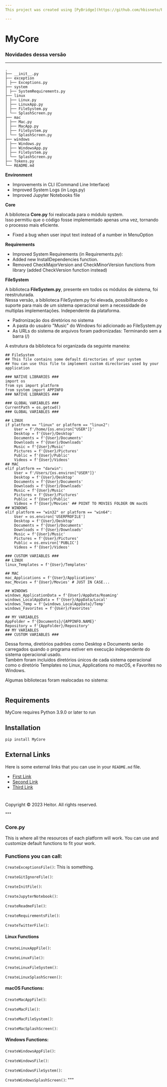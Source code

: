 ```yaml
---
This project was created using [PyBridge](https://github.com/hbisneto/PyBridge)

---
```


# MyCore

### Novidades dessa versão
---

```
.
├── __init__.py
├── exception
│ ├── Exceptions.py
├── system
│ ├── SystemRequirements.py
├── linux
│ ├── Linux.py
│ ├── LinuxApp.py
│ ├── FileSystem.py
│ └── SplashScreen.py
├── mac
│ ├── Mac.py
│ ├── MacApp.py
│ ├── FileSystem.py
│ └── SplashScreen.py
├── windows
│ ├── Windows.py
│ ├── WindowsApp.py
│ ├── FileSystem.py
│ └── SplashScreen.py
├── Tokens.py
└── README.md
```

**Environment**

- Improvements in CLI (Command Line Interface)
- Improved System Logs (in Logs.py)
- Improved Jupyter Notebooks file

**Core**

A biblioteca **Core.py** foi realocada para o módulo system.
<br>
Isso permitiu que o código fosse implementado apenas uma vez, tornando o processo mais eficiente.

- Fixed a bug when user input text instead of a number in MenuOption

**Requirements**

- Improved System Requirements (in Requirements.py):
- Added new InstallDependencies function.
- Removed CheckMajorVersion and CheckMinorVersion functions from library (added CheckVersion function instead)
 
**FileSystem**

A biblioteca **FileSystem.py**, presente em todos os módulos de sistema, foi reestruturada.
<br>
Nessa versão, a biblioteca FileSystem.py foi elevada, possibilitando o suporte para mais de um sistema operacional sem a necessidade de multiplas implementações. Independente da plataforma.

- Padronização dos diretórios no sistema
- A pasta do usuário "Music" do Windows foi adicionado ao FileSystem.py 
- As URLs do sistema de arquivos foram padronizadas: Terminando sem a barra (/)

A estrutura da biblioteca foi organizada da seguinte maneira:

```
## FileSystem
## This file contains some default directories of your system
## You can use this file to implement custom directories used by your application

### NATIVE LIBRARIES ###
import os
from sys import platform
from system import APPINFO
### NATIVE LIBRARIES ###

### GLOBAL VARIABLES ###
CurrentPath = os.getcwd()
### GLOBAL VARIABLES ###

## LINUX
if platform == "linux" or platform == "linux2":
    User = f'/home/{os.environ["USER"]}'
    Desktop = f'{User}/Desktop'
    Documents = f'{User}/Documents'
    Downloads = f'{User}/Downloads'
    Music = f'{User}/Music'
    Pictures = f'{User}/Pictures'
    Public = f'{User}/Public'
    Videos = f'{User}/Videos'
## MAC
elif platform == "darwin":
    User = f'/Users/{os.environ["USER"]}'
    Desktop = f'{User}/Desktop'
    Documents = f'{User}/Documents'
    Downloads = f'{User}/Downloads'
    Music = f'{User}/Music'
    Pictures = f'{User}/Pictures'
    Public = f'{User}/Public'
    Videos = f'{User}/Movies' ## POINT TO MOVIES FOLDER ON macOS
## WINDOWS
elif platform == "win32" or platform == "win64":
    User = os.environ['USERPROFILE']
    Desktop = f'{User}/Desktop'
    Documents = f'{User}/Documents'
    Downloads = f'{User}/Downloads'
    Music = f'{User}/Music'
    Pictures = f'{User}/Pictures'
    Public = os.environ['PUBLIC']
    Videos = f'{User}/Videos'

### CUSTOM VARIABLES ###
## LINUX
linux_Templates = f'{User}/Templates'

## MAC
mac_Applications = f'{User}/Applications'
mac_Movies = f'{User}/Movies' # JUST IN CASE...

## WINDOWS
windows_ApplicationData = f'{User}/AppData/Roaming'
windows_LocalAppData = f'{User}/AppData/Local'
windows_Temp = f'{windows_LocalAppData}/Temp'
windows_Favorites = f'{User}/Favorites'

## MY VARIABLES
AppFolder = f'{Documents}/{APPINFO.NAME}'
Repository = f'{AppFolder}/Repository'
## MY VARIABLES
### CUSTOM VARIABLES ###

```

Dessa forma, diretórios padrões como Desktop e Documents serão carregados quando o programa estiver em execução independente do sistema operacional usado.
<br>
Também foram incluidos diretórios únicos de cada sistema operacional como o diretório Templates no Linux, Applications no macOS, e Favorites no Windows.

Algumas bibliotecas foram realocadas no sistema:

```

```


## Requirements

MyCore requires Python 3.9.0 or later to run

## Installation

```
pip install MyCore
```

## External Links

Here is some external links that you can use in your `README.md` file.

- [First Link](https://google.com)
- [Second Link](https://google.com)
- [Third Link](https://google.com)

#

Copyright © 2023 Heitor. All rights reserved.





"""
### Core.py

This is where all the resources of each platform will work.
You can use and customize default functions to fit your work. 

### Functions you can call:

`CreateExceptionsFile()`: This is something.

`CreateGitIgnoreFile()`:

`CreateInitFile()`:

`CreateJupyterNotebook()`:

`CreateReadmeFile()`:

`CreateRequirementsFile()`:

`CreateTwitterFile()`:


#### Linux Functions

`CreateLinuxAppFile()`:

`CreateLinuxFile()`:

`CreateLinuxFileSystem()`:

`CreateLinuxSplashScreen()`:

#### macOS Functions:

`CreateMacAppFile()`:

`CreateMacFile()`:

`CreateMacFileSystem()`:

`CreateMacSplashScreen()`:

#### Windows Functions:

`CreateWindowsAppFile()`:

`CreateWindowsFile()`:

`CreateWindowsFileSystem()`:

`CreateWindowsSplashScreen()`:
"""